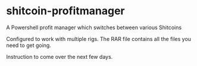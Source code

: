 # shitcoin-profitmanager
A Powershell profit manager which switches between various Shitcoins

Configured to work with multiple rigs. The RAR file contains all the files you need to get going.

Instruction to come over the next few days.
